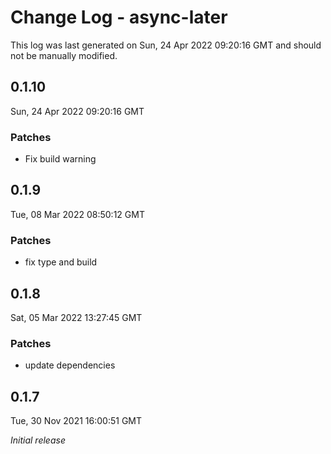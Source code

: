 # Change Log - async-later

This log was last generated on Sun, 24 Apr 2022 09:20:16 GMT and should not be manually modified.

## 0.1.10
Sun, 24 Apr 2022 09:20:16 GMT

### Patches

- Fix build warning

## 0.1.9
Tue, 08 Mar 2022 08:50:12 GMT

### Patches

- fix type and build

## 0.1.8
Sat, 05 Mar 2022 13:27:45 GMT

### Patches

- update dependencies

## 0.1.7
Tue, 30 Nov 2021 16:00:51 GMT

_Initial release_

